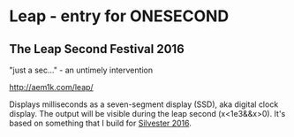 # Leap - entry for ONESECOND

## The Leap Second Festival 2016

"just a sec..." - an untimely intervention

http://aem1k.com/leap/

Displays milliseconds as a seven-segment display (SSD), aka digital clock display. The output will be visible during the leap second (x<1e3&&x>0).
It's based on something that I build for [Silvester 2016](https://twitter.com/aemkei/status/682597677356433408).

